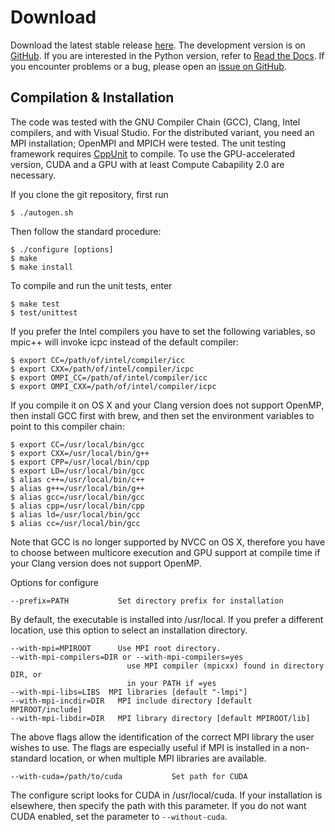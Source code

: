 Download
========
Download the latest stable release [here](https://github.com/trotter-suzuki-mpi/trotter-suzuki-mpi/releases/latest). The development version is on [GitHub](https://github.com/trotter-suzuki-mpi/trotter-suzuki-mpi). If you are interested in the Python version, refer to [Read the Docs](https://trotter-suzuki-mpi.readthedocs.io/). If you encounter problems or a bug, please open an [issue on GitHub](https://github.com/trotter-suzuki-mpi/trotter-suzuki-mpi/issues).

Compilation & Installation
--------------------------
The code was tested with the GNU Compiler Chain (GCC), Clang, Intel compilers, and with Visual Studio. For the distributed variant, you need an MPI installation; OpenMPI and MPICH were tested. The unit testing framework requires [CppUnit](http://sourceforge.net/projects/cppunit/) to compile. To use the GPU-accelerated version, CUDA and a GPU with at least Compute Cabapility 2.0 are necessary.

If you clone the git repository, first run

    $ ./autogen.sh

Then follow the standard procedure:

    $ ./configure [options]
    $ make
    $ make install

To compile and run the unit tests, enter

    $ make test
    $ test/unittest

If you prefer the Intel compilers you have to set the following variables, so mpic++ will invoke icpc instead of the default compiler:

    $ export CC=/path/of/intel/compiler/icc
    $ export CXX=/path/of/intel/compiler/icpc
    $ export OMPI_CC=/path/of/intel/compiler/icc
    $ export OMPI_CXX=/path/of/intel/compiler/icpc

If you compile it on OS X and your Clang version does not support OpenMP, then install GCC first with brew, and then set the environment variables to point to this compiler chain:

    $ export CC=/usr/local/bin/gcc
    $ export CXX=/usr/local/bin/g++
    $ export CPP=/usr/local/bin/cpp
    $ export LD=/usr/local/bin/gcc
    $ alias c++=/usr/local/bin/c++
    $ alias g++=/usr/local/bin/g++
    $ alias gcc=/usr/local/bin/gcc
    $ alias cpp=/usr/local/bin/cpp
    $ alias ld=/usr/local/bin/gcc
    $ alias cc=/usr/local/bin/gcc

Note that GCC is no longer supported by NVCC on OS X, therefore you have to choose between multicore execution and GPU support at compile time if your Clang version does not support OpenMP.

Options for configure

    --prefix=PATH           Set directory prefix for installation

By default, the executable is installed into /usr/local. If you prefer a
different location, use this option to select an installation
directory.

    --with-mpi=MPIROOT      Use MPI root directory.
    --with-mpi-compilers=DIR or --with-mpi-compilers=yes
                              use MPI compiler (mpicxx) found in directory DIR, or
                              in your PATH if =yes
    --with-mpi-libs=LIBS  MPI libraries [default "-lmpi"]
    --with-mpi-incdir=DIR   MPI include directory [default MPIROOT/include]
    --with-mpi-libdir=DIR   MPI library directory [default MPIROOT/lib]

The above flags allow the identification of the correct MPI library the user wishes to use. The flags are especially useful if MPI is installed in a non-standard location, or when multiple MPI libraries are available.

    --with-cuda=/path/to/cuda           Set path for CUDA

The configure script looks for CUDA in /usr/local/cuda. If your installation is elsewhere, then specify the path with this parameter. If you do not want CUDA enabled, set the parameter to ```--without-cuda```.
